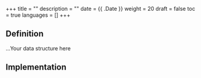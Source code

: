 +++
title = ""
description = ""
date = {{ .Date }}
weight = 20
draft = false
toc = true
languages = []
+++
<h2 class="title is-4"> Definition </h2>

...Your data structure here

<h2 class="title is-4"> Implementation </h2>